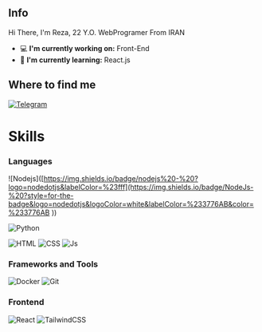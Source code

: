 ## Info 

Hi There, I'm Reza, 22 Y.O. WebProgramer From IRAN 

- :computer: **I'm currently working on:**  Front-End
- :school: **I'm currently learning:**  React.js

## Where to find me

[![Telegram](https://img.shields.io/badge/Telegram-2CA5E0?style=for-the-badge&logo=telegram&logoColor=white)](https://t.me/Pcping)

# Skills

### Languages

![Nodejs]([https://img.shields.io/badge/nodejs%20-%20?logo=nodedotjs&labelColor=%23fff](https://img.shields.io/badge/NodeJs-%20?style=for-the-badge&logo=nodedotjs&logoColor=white&labelColor=%233776AB&color=%233776AB
))

![Python](https://img.shields.io/badge/Python-3776AB?style=for-the-badge&logo=python&logoColor=white)

![HTML](https://img.shields.io/badge/HTML5-E34F26?style=for-the-badge&logo=html5&logoColor=white)
![CSS](https://img.shields.io/badge/CSS3-1572B6?style=for-the-badge&logo=css3&logoColor=white)
![Js](https://img.shields.io/badge/JavaScript-323330?style=for-the-badge&logo=javascript&logoColor=F7DF1E)

### Frameworks and Tools
![Docker](https://img.shields.io/badge/Docker-2CA5E0?style=for-the-badge&logo=docker&logoColor=white)
![Git](https://img.shields.io/badge/Git-F05032?style=for-the-badge&logo=git&logoColor=white)

### Frontend
![React](https://img.shields.io/badge/react-%2320232a.svg?style=for-the-badge&logo=react&logoColor=%2361DAFB)
![TailwindCSS](https://img.shields.io/badge/tailwindcss-%2338B2AC.svg?style=for-the-badge&logo=tailwind-css&logoColor=white)
